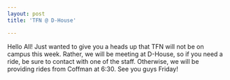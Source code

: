 ```yaml
---
layout: post
title: 'TFN @ D-House'

---
```


Hello All! Just wanted to give you a heads up that TFN will not be on campus this week. Rather, we will be meeting at D-House, so if you need a ride, be sure to contact with one of the staff. Otherwise, we will be providing rides from Coffman at 6:30. See you guys Friday!
